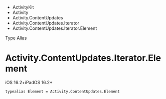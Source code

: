 

- ActivityKit
- Activity
- Activity.ContentUpdates
- Activity.ContentUpdates.Iterator
-  Activity.ContentUpdates.Iterator.Element 

Type Alias

# Activity.ContentUpdates.Iterator.Element

iOS 16.2+iPadOS 16.2+

``` source
typealias Element = Activity.ContentUpdates.Element
```


